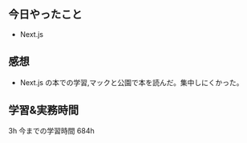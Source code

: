 ## 今日やったこと

- Next.js

## 感想

- Next.js の本での学習,マックと公園で本を読んだ。集中しにくかった。

## 学習&実務時間

3h
今までの学習時間 684h
